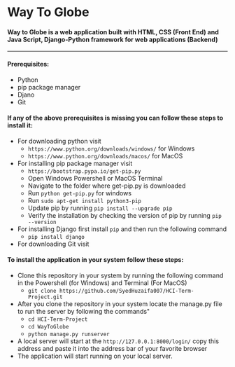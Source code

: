 # Way To Globe
#### Way to Globe is a web application built with HTML, CSS **(Front End)** and Java Script, Django-Python framework for web applications **(Backend)**
---
#### Prerequisites:
- Python
- pip package manager
- Djano
- Git
#### If any of the above prerequisites is missing you can follow these steps to install it:
- For downloading python visit
  - ```https://www.python.org/downloads/windows/``` for Windows
  - ```https://www.python.org/downloads/macos/``` for MacOS
- For installing pip package manager visit
  - ```https://bootstrap.pypa.io/get-pip.py```
  - Open Windows Powershell or MacOS Terminal
  - Navigate to the folder where get-pip.py is downloaded
  - Run ```python get-pip.py``` for windows
  - Run ```sudo apt-get install python3-pip```
  - Update pip by running ```pip install --upgrade pip```
  - Verify the installation by checking the version of pip by running ```pip --version```
- For installing Django first install ```pip``` and then run the following command
  - ```pip install django```
- For downloading Git visit 
#### To install the application in your system follow these steps:
- Clone this repository in your system by running the following command in the Powershell (for Windows) and Terminal (For MacOS)
  - ```git clone https://github.com/SyedHuzaifa007/HCI-Term-Project.git```
- After you clone the repository in your system locate the manage.py file to run the server by following the commands"
  - ```cd HCI-Term-Project```
  - ```cd WayToGlobe```
  - ```python manage.py runserver```
- A local server will start at the ```http://127.0.0.1:8000/login/``` copy this address and paste it into the address bar of your favorite browser
- The application will start running on your local server.
